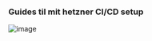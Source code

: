 ### Guides til mit hetzner CI/CD setup
![image](https://github.com/user-attachments/assets/6d36d1c6-c777-4d24-a12d-66068d8d4804)

